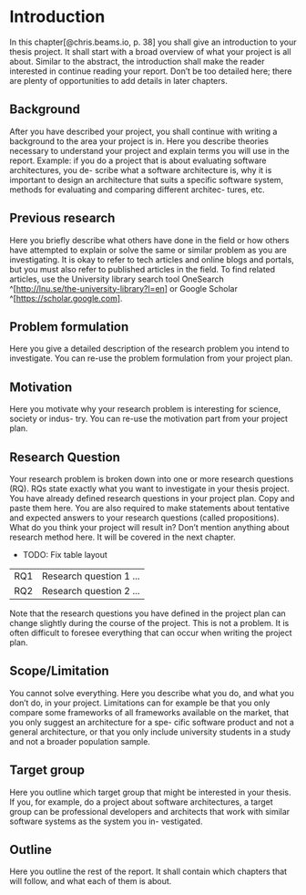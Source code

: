 # Introduction

In this chapter[@chris.beams.io, p. 38] you shall give an introduction to your thesis project.
It shall start with a broad overview of what your project is all about. Similar to the
abstract, the introduction shall make the reader interested in continue reading your report. Don’t be too detailed here; there are plenty of opportunities to add details in later chapters.

## Background

After you have described your project, you shall continue with writing a background to the area your project is in. Here you describe theories necessary to understand your project and explain terms you will use in the report.
Example: if you do a project that is about evaluating software architectures, you de- scribe what a software architecture is, why it is important to design an architecture that suits a specific software system, methods for evaluating and comparing different architec- tures, etc.

## Previous research

Here you briefly describe what others have done in the field or how others have attempted to explain or solve the same or similar problem as you are investigating. It is okay to refer to tech articles and online blogs and portals, but you must also refer to published articles in the field. To find related articles, use the University library search tool OneSearch ^[http://lnu.se/the-university-library?l=en] or Google Scholar ^[https://scholar.google.com].

##  Problem formulation

Here you give a detailed description of the research problem you intend to investigate. You can re-use the problem formulation from your project plan.

## Motivation

Here you motivate why your research problem is interesting for science, society or indus- try. You can re-use the motivation part from your project plan.

## Research Question

Your research problem is broken down into one or more research questions (RQ). RQs state exactly 
what you want to investigate in your thesis project. You have already defined research questions 
in your project plan. Copy and paste them here.
You are also required to make statements about tentative and expected answers to your research questions (called propositions). What do you think your project will result in?
Don’t mention anything about research method here. It will be covered in the next chapter.

- TODO: Fix table layout

|   |    |
|-----|-------------------------|
| RQ1 | Research question 1 ... |
| RQ2 | Research question 2 ... |

  Note that the research questions you have defined in the project plan can change slightly during the course of the project. This is not a problem. It is often difficult to foresee everything that can occur when writing the project plan.

## Scope/Limitation

You cannot solve everything. Here you describe what you do, and what you don’t do, in your project. Limitations can for example be that you only compare some frameworks of all frameworks available on the market, that you only suggest an architecture for a spe- cific software product and not a general architecture, or that you only include university students in a study and not a broader population sample.

## Target group
Here you outline which target group that might be interested in your thesis. If you, for example, do a project about software architectures, a target group can be professional developers and architects that work with similar software systems as the system you in- vestigated.

## Outline

Here you outline the rest of the report. It shall contain which chapters that will follow, and what each of them is about.
